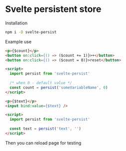 # Svelte persistent store
Installation
```Bash
npm i -D svelte-persist
```
Example use
```Html
<p>{$count}</p>
<button on:click={() => ($count += 1)}>+</button>
<button on:click={() => ($count = 0)}>reset</button>

<script>
  import persist from 'svelte-persist'
  
  /* when 0 - default value */
  const count = persist('someVariableName', 0)
</script>
```
```Html
<p>{$text}</p>
<input bind:value={$text} />

<script>
  import persist from 'svelte-persist'
  
  const text = persist('text', '')
</script>
```
Then you can reload page for testing
